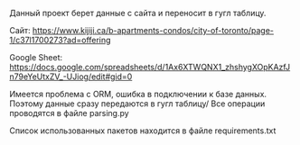 Данный проект берет данные с сайта и переносит в гугл таблицу.

Сайт: https://www.kijiji.ca/b-apartments-condos/city-of-toronto/page-1/c37l1700273?ad=offering

Google Sheet: https://docs.google.com/spreadsheets/d/1Ax6XTWQNX1_zhshygXOpKAzfJn79eYeUtxZV_-UJiog/edit#gid=0



Имеется проблема с ORM, ошибка в подключении к базе данных. Поэтому данные сразу передаются в гугл таблицу/ Все операции проводятся в файле parsing.py

Список использованных пакетов находится в файле requirements.txt
